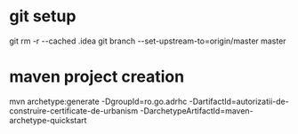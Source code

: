 # git setup
git rm -r --cached .idea
git branch --set-upstream-to=origin/master master

# maven project creation

mvn archetype:generate -DgroupId=ro.go.adrhc -DartifactId=autorizatii-de-construire-certificate-de-urbanism
-DarchetypeArtifactId=maven-archetype-quickstart
